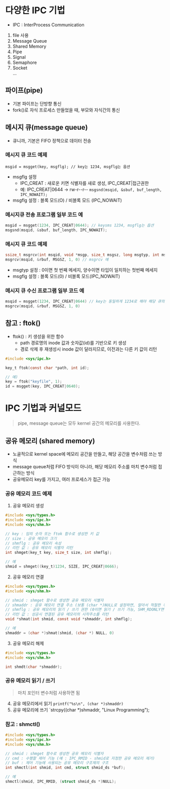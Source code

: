 # 다양한 IPC 기법
- IPC : InterProcess Communication
1. file 사용
2. Message Queue
3. Shared Memory
4. Pipe
5. Signal
6. Semaphore
7. Socket<br>
...

## 파이프(pipe)
- 기본 파이프는 단방향 통신
- fork()로 자식 프로세스 만들었을 때, 부모와 자식간의 통신

## 메시지 큐(message queue)
- 큐니까, 기본은 FIFO 정책으로 데이터 전송

### 메시지 큐 코드 예제
`msgid = msgget(key, msgflg); // key는 1234, msgflg는 옵션`
- msgflg 설정
    - IPC_CREAT : 새로운 키면 식별자를 새로 생성, IPC_CREAT|접근권한
    - 예: IPC_CREAT|0644 -> rw-r--r--
`msgsnd(msqid, &sbuf, buf_length, IPC_NOWAIT);`
- msgflg 설정 : 블록 모드(O) / 비블록 모드 (IPC_NOWAIT)

### 메시지큐 전송 프로그램 일부 코드 예
```C
msgid = msgget(1234, IPC_CREAT|0644); // keysms 1234, msgflg는 옵션
msgsnd(msqid, &sbuf, buf_length, IPC_NOWAIT);
```

### 메시지 큐 코드 예제
```C
ssize_t msgrcv(int msqid, void *msgp, size_t msgsz, long msgtyp, int msgflg);
msgrcv(msqid, &rbuf, MSGSZ, 1, 0) // msgrcv 예
```
- msgtyp 설정 : 0이면 첫 번째 메세지, 양수이면 타입이 일치하는 첫번째 메세지
- msgflg 설정 : 블록 모드(0) / 비블록 모드(IPC_NOWAIT)

### 메시지 큐 수신 프로그램 일부 코드 예
```C
msqid = msgget(1234, IPC_CREAT|0644) // key는 동일하게 1234로 해야 해당 큐의 msgid를 얻을 수 있다.
msgrcv(msqid, &rbuf, MSGSZ, 1, 0)
```

## 참고 : ftok()
- ftok() : 키 생성을 위한 함수
    - path 경로명의 inode 값과 숫자값(id)를 기반으로 키 생성
    - 경로 삭제 후 재생성시 inode 값이 달라지므로, 이전과는 다른 키 값이 리턴

```C
#include <sys/ipc.h>

key_t ftok(const char *path, int id);

// 예)
key = ftok("keyfile", 1);
id = msgget(key, IPC_CREAT|0640);
```

# IPC 기법과 커널모드
> pipe, message queue는 모두 kernel 공간의 메모리를 사용한다.

## 공유 메모리 (shared memory)
- 노골적으로 kernel space에 메모리 공간을 만들고, 해당 공간을 변수처럼 쓰는 방식
- message queue처럼 FIFO 방식이 아니라, 해당 메모리 주소를 마치 변수처럼 접근하는 방식
- 공유메모리 key를 가지고, 여러 프로세스가 접근 가능

### 공유 메모리 코드 예제
1. 공유 메모리 생성
```C
#include <sys/types.h>
#include <sys/ipc.h>
#include <sys/shm.h>

// key : 임의 숫자 또는 ftok 함수로 생성한 키 값
// size : 공유 메모리 크기
// shmflg : 공유 메모리 속성
// 리턴 값 : 공유 메모리 식별자 리턴
int shmget(key_t key, size_t size, int shmflg);

// 예
shmid = shmget((key_t)1234, SIZE, IPC_CREAT|0666);
```
2. 공유 메모리 연결
```C
#include <sys/types.h>
#include <sys/shm.h>

// shmid : shmget 함수로 생성한 공유 메모리 식별자
// shmaddr : 공유 메모리 연결 주소 (보통 (char *)NULL로 설정하면, 알아서 적절한 주소로 연결)
// shmflg : 공유 메모리의 읽기 / 쓰기 권한 (0이면 읽기 / 쓰기 가능, SHM_RDONLY면 읽기만 가능)
// 리턴 값 : 성공시 연결된 공유 메모리의 시작주소를 리턴
void *shmat(int shmid, const void *shmaddr, int shmflg);

// 예
shmaddr = (char *)shmat(shmid, (char *) NULL, 0)
```
3. 공유 메모리 해제
```C
#include <sys/types.h>
#include <sys/shm.h>

int shmdt(char *shmaddr);
```

### 공유 메모리 읽기 / 쓰기
> 마치 포인터 변수처럼 사용하면 됨
4. 공유 메모리에서 읽기
`printf("%s\n", (char *)shmaddr)`
5. 공유 메모리에 쓰기
`strcpy((char *)shmaddr, "Linux Programming");

### 참고 : shmctl()
```C
#include <sys/types.h>
#include <sys/ipc.h>
#include <sys/shm.h>

// shmid : shmget 함수로 생성한 공유 메모리 식별자
// cmd : 수행할 제어 기능 (예 : IPC_RMID - shmid로 지정한 공유 메모리 제거)
// buf : 제어 기능에 사용되는 공유 메모리 구조체의 구조
int shmctl(int shmid, int cmd, struct shmid_ds *buf);

// 예
shmctl(shmid, IPC_RMID, (struct shmid_ds *)NULL);
```
